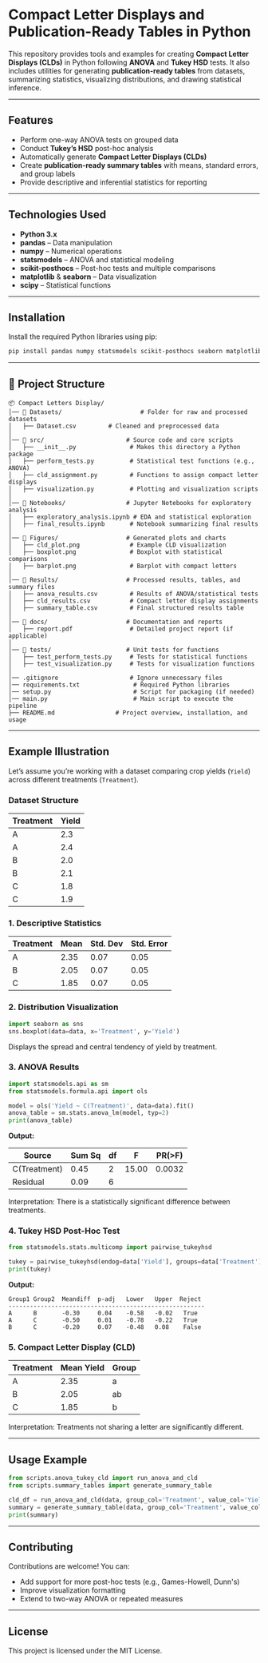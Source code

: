 # Compact Letter Displays and Publication-Ready Tables in Python

This repository provides tools and examples for creating **Compact Letter Displays (CLDs)** in Python following **ANOVA** and **Tukey HSD** tests. It also includes utilities for generating **publication-ready tables** from datasets, summarizing statistics, visualizing distributions, and drawing statistical inference.

---

## Features

- Perform one-way ANOVA tests on grouped data
- Conduct **Tukey’s HSD** post-hoc analysis
- Automatically generate **Compact Letter Displays (CLDs)**
- Create **publication-ready summary tables** with means, standard errors, and group labels
- Provide descriptive and inferential statistics for reporting

---

## Technologies Used

- **Python 3.x**
- **pandas** – Data manipulation
- **numpy** – Numerical operations
- **statsmodels** – ANOVA and statistical modeling
- **scikit-posthocs** – Post-hoc tests and multiple comparisons
- **matplotlib** & **seaborn** – Data visualization
- **scipy** – Statistical functions

---

## Installation

Install the required Python libraries using pip:

```bash
pip install pandas numpy statsmodels scikit-posthocs seaborn matplotlib scipy
```

---

## 📂 Project Structure
```
📦 Compact Letters Display/
│── 📂 Datasets/                      # Folder for raw and processed datasets  
│   ├── Dataset.csv         # Cleaned and preprocessed data  
│
│── 📂 src/                       # Source code and core scripts  
│   ├── __init__.py               # Makes this directory a Python package  
│   ├── perform_tests.py          # Statistical test functions (e.g., ANOVA)  
│   ├── cld_assignment.py         # Functions to assign compact letter displays  
│   ├── visualization.py          # Plotting and visualization scripts  
│
│── 📂 Notebooks/                 # Jupyter Notebooks for exploratory analysis  
│   ├── exploratory_analysis.ipynb # EDA and statistical exploration  
│   ├── final_results.ipynb       # Notebook summarizing final results  
│
│── 📂 Figures/                   # Generated plots and charts  
│   ├── cld_plot.png              # Example CLD visualization  
│   ├── boxplot.png               # Boxplot with statistical comparisons  
│   ├── barplot.png               # Barplot with compact letters  
│
│── 📂 Results/                   # Processed results, tables, and summary files  
│   ├── anova_results.csv         # Results of ANOVA/statistical tests  
│   ├── cld_results.csv           # Compact letter display assignments  
│   ├── summary_table.csv         # Final structured results table  
│
│── 📂 docs/                      # Documentation and reports  
│   ├── report.pdf                # Detailed project report (if applicable)  
│
│── 📂 tests/                     # Unit tests for functions  
│   ├── test_perform_tests.py     # Tests for statistical functions  
│   ├── test_visualization.py     # Tests for visualization functions  
│
│── .gitignore                    # Ignore unnecessary files  
│── requirements.txt               # Required Python libraries  
│── setup.py                       # Script for packaging (if needed)  
│── main.py                        # Main script to execute the pipeline  
├── README.md                 # Project overview, installation, and usage  
```
---

## Example Illustration

Let’s assume you’re working with a dataset comparing crop yields (`Yield`) across different treatments (`Treatment`).

### Dataset Structure

| Treatment | Yield |
|-----------|-------|
| A         | 2.3   |
| A         | 2.4   |
| B         | 2.0   |
| B         | 2.1   |
| C         | 1.8   |
| C         | 1.9   |

### 1. Descriptive Statistics

| Treatment | Mean | Std. Dev | Std. Error |
|-----------|------|----------|------------|
| A         | 2.35 | 0.07     | 0.05       |
| B         | 2.05 | 0.07     | 0.05       |
| C         | 1.85 | 0.07     | 0.05       |

### 2. Distribution Visualization

```python
import seaborn as sns
sns.boxplot(data=data, x='Treatment', y='Yield')
```

Displays the spread and central tendency of yield by treatment.

### 3. ANOVA Results

```python
import statsmodels.api as sm
from statsmodels.formula.api import ols

model = ols('Yield ~ C(Treatment)', data=data).fit()
anova_table = sm.stats.anova_lm(model, typ=2)
print(anova_table)
```

**Output:**

| Source        | Sum Sq | df | F       | PR(>F)  |
|---------------|--------|----|---------|---------|
| C(Treatment)  | 0.45   | 2  | 15.00   | 0.0032  |
| Residual      | 0.09   | 6  |         |         |

Interpretation: There is a statistically significant difference between treatments.

### 4. Tukey HSD Post-Hoc Test

```python
from statsmodels.stats.multicomp import pairwise_tukeyhsd

tukey = pairwise_tukeyhsd(endog=data['Yield'], groups=data['Treatment'], alpha=0.05)
print(tukey)
```

**Output:**

```
Group1 Group2  Meandiff  p-adj   Lower   Upper  Reject
-------------------------------------------------------
A      B       -0.30     0.04    -0.58   -0.02   True
A      C       -0.50     0.01    -0.78   -0.22   True
B      C       -0.20     0.07    -0.48   0.08    False
```

### 5. Compact Letter Display (CLD)

| Treatment | Mean Yield | Group |
|-----------|------------|-------|
| A         | 2.35       | a     |
| B         | 2.05       | ab    |
| C         | 1.85       | b     |

Interpretation: Treatments not sharing a letter are significantly different.

---

## Usage Example

```python
from scripts.anova_tukey_cld import run_anova_and_cld
from scripts.summary_tables import generate_summary_table

cld_df = run_anova_and_cld(data, group_col='Treatment', value_col='Yield')
summary = generate_summary_table(data, group_col='Treatment', value_col='Yield', cld_df=cld_df)
print(summary)
```

---

## Contributing

Contributions are welcome! You can:

- Add support for more post-hoc tests (e.g., Games-Howell, Dunn's)
- Improve visualization formatting
- Extend to two-way ANOVA or repeated measures

---

## License

This project is licensed under the MIT License.
